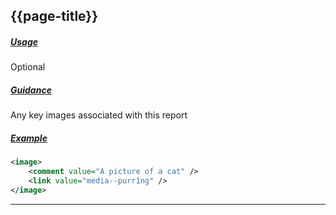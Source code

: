 ## {{page-title}}

<h5><ins>Usage</ins></h5>

<span class="mro-circle optional" title="optional"></span> Optional


<h5><ins>Guidance</ins></h5>

Any key images associated with this report

<h5><ins>Example</ins></h5>

```xml
<image>
    <comment value="A picture of a cat" />
    <link value="media--purr1ng" />
</image>
```

---